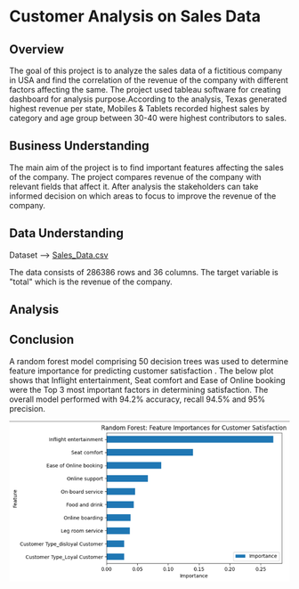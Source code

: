 
# Customer Analysis on Sales Data


## Overview
The goal of this project is to analyze the sales data of a fictitious company in USA and find the correlation of the revenue of the company with different factors affecting the same. The project used tableau software for creating dashboard for analysis purpose.According to the analysis, Texas generated highest revenue per state, Mobiles & Tablets recorded highest sales by category and age group between 30-40 were highest contributors to sales.


## Business Understanding

 The main aim of the project is to find important features affecting the sales of the company. The project compares revenue of the company with relevant fields that affect it. After analysis the stakeholders can take informed decision on which areas to focus to improve the revenue of the company.

## Data Understanding 

Dataset --> [Sales_Data.csv](https://github.com/Sathyam-Kakodkar/Customer-Analysis-Project/blob/main/Data/sales_06_FY2020-21.csv)

The data consists of 286386 rows and  36 columns. The target variable is  "total" which is the revenue of the company.


## Analysis



## Conclusion

A random forest model comprising 50 decision trees was used to determine feature importance for predicting customer satisfaction . The below plot shows that Inflight entertainment, Seat comfort and Ease of Online booking were the Top 3 most important factors in determining satisfaction. The overall model performed with 94.2% accuracy, recall 94.5% and 95% precision.

![Feature Importance](https://github.com/Sathyam-Kakodkar/Customer-Satisfaction/blob/main/Feature%20Importance%20for%20Customer%20Satisfaction.png)


